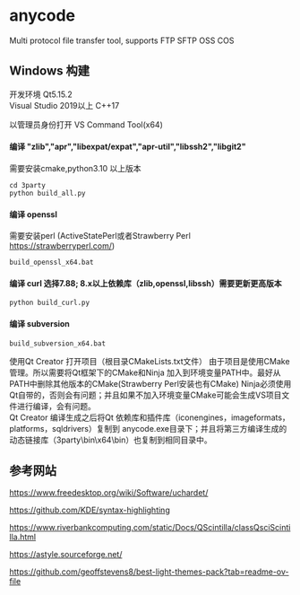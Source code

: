 # anycode
Multi protocol file transfer tool, supports FTP SFTP OSS COS  



## Windows 构建  
开发环境 Qt5.15.2  
Visual Studio 2019以上 C++17  

以管理员身份打开 VS Command Tool(x64)  

####  编译 "zlib","apr","libexpat/expat","apr-util","libssh2","libgit2"  
需要安装cmake,python3.10 以上版本  
```
cd 3party
python build_all.py
```

#### 编译 openssl  
需要安装perl (ActiveStatePerl或者Strawberry Perl https://strawberryperl.com/)   
```
build_openssl_x64.bat
```
#### 编译 curl 选择7.88; 8.x以上依赖库（zlib,openssl,libssh）需要更新更高版本
```
python build_curl.py
```


#### 编译 subversion  
```
build_subversion_x64.bat
```

使用Qt Creator 打开项目（根目录CMakeLists.txt文件）
由于项目是使用CMake管理。所以需要将Qt框架下的CMake和Ninja 加入到环境变量PATH中。最好从PATH中删除其他版本的CMake(Strawberry Perl安装也有CMake)
Ninja必须使用Qt自带的，否则会有问题；并且如果不加入环境变量CMake可能会生成VS项目文件进行编译，会有问题。  
Qt Creator  编译生成之后将Qt 依赖库和插件库（iconengines，imageformats，platforms，sqldrivers）复制到 anycode.exe目录下；并且将第三方编译生成的动态链接库（3party\bin\x64\bin）也复制到相同目录中。




## 参考网站

https://www.freedesktop.org/wiki/Software/uchardet/  

https://github.com/KDE/syntax-highlighting  


https://www.riverbankcomputing.com/static/Docs/QScintilla/classQsciScintilla.html  

https://astyle.sourceforge.net/  



https://github.com/geoffstevens8/best-light-themes-pack?tab=readme-ov-file